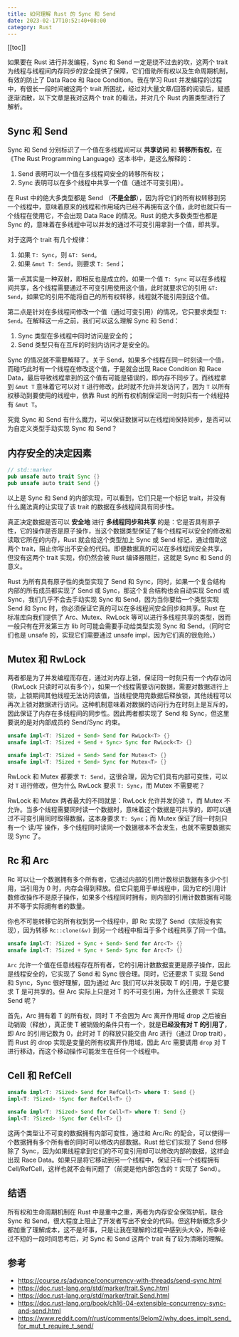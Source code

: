 ```yaml
---
title: 如何理解 Rust 的 Sync 和 Send
date: 2023-02-17T10:52:40+08:00
category: Rust
---
```


[[toc]]

如果要在 Rust 进行并发编程，Sync 和 Send 一定是绕不过去的坎，这两个 trait 为线程与线程间内存同步的安全提供了保障，它们借助所有权以及生命周期机制，有效的防止了 Data Race 和 Race Condition。我在学习 Rust 并发编程的过程中，有很长一段时间被这两个 trait 所困扰，经过对大量文章/回答的阅读后，疑惑逐渐消散，以下文章是我对这两个 trait 的看法，并对几个 Rust 内置类型进行了解析。

## Sync 和 Send

Sync 和 Send 分别标识了一个值在多线程间可以 **共享访问** 和 **转移所有权**，在《The Rust Programming Language》这本书中，是这么解释的：

1. Send 表明可以一个值在多线程间安全的转移所有权；
2. Sync 表明可以在多个线程中共享一个值（通过不可变引用）。

在 Rust 中的绝大多类型都是 Send （**不是全部**），因为将它们的所有权转移到另一个线程中，意味着原来的线程和作用域内已经不再拥有这个值，此时也就只有一个线程在使用它，不会出现 Data Race 的情况。Rust 的绝大多数类型也都是 Sync 的，意味着在多线程中可以并发的通过不可变引用拿到一个值，即共享。

对于这两个 trait 有几个规律：

1. 如果 `T: Sync`，则 `&T: Send`。
2. 如果 `&mut T: Send`，则要求 `T: Send`；

第一点其实是一种双射，即相反也是成立的。如果一个值 `T: Sync` 可以在多线程间共享，各个线程需要通过不可变引用使用这个值，此时就要求它的引用 `&T: Send`，如果它的引用不能将自己的所有权转移，线程就不能引用到这个值。

第二点是针对在多线程间修改一个值（通过可变引用）的情况，它只要求类型 `T: Send`。在解释这一点之前，我们可以这么理解 Sync 和 Send：

1. Sync 类型在多线程中同时访问是安全的；
2. Send 类型只有在互斥的时刻内访问才是安全的。

Sync 的情况就不需要解释了。关于 Send，如果多个线程在同一时刻读一个值，而碰巧此时有一个线程在修改这个值，于是就会出现 Race Condition 和 Race Data，最后导致线程拿到的这个值有可能是错误的，即内存不同步了。而线程拿到 `&mut T` 意味着它可以对 `T` 进行修改，此时就不允许并发访问了，因为 `T` 以所有权移动到要使用的线程中，依靠 Rust 的所有权机制保证同一时刻只有一个线程持有 `&mut T`。

究竟 Sync 和 Send 有什么魔力，可以保证数据可以在线程间保持同步，是否可以为自定义类型手动实现 Sync 和 Send？

## 内存安全的决定因素

```rust
// std::marker
pub unsafe auto trait Sync {}
pub unsafe auto trait Send {}
```

以上是 Sync 和 Send 的内部实现，可以看到，它们只是一个标记 trait，并没有什么魔法真的让实现了该 trait 的数据在多线程间具有同步性。

真正决定数据是否可以 **安全地** 进行 **多线程同步和共享** 的是：它是否具有原子性，它的操作是否是原子操作，当这个数据类型保证了每个线程可以安全的修改和读取它所在的内存，Rust 就会给这个类型加上 Sync 或 Send 标记，通过借助这两个 trait，阻止你写出不安全的代码。即便数据真的可以在多线程间安全共享，但没有这两个 trait 实现，你仍然会被 Rust 编译器阻拦，这就是 Sync 和 Send 的意义。

Rust 为所有具有原子性的类型实现了 Send 和 Sync，同时，如果一个复合结构内部的所有成员都实现了 Send 或 Sync，那这个复合结构也会自动实现 Send 或 Sync，我们几乎不会去手动实现 Sync 和 Send，因为当你要给一个类型实现 Send 和 Sync 时，你必须保证它真的可以在多线程间安全同步和共享。Rust 在标准库向我们提供了 Arc、Mutex、RwLock 等可以进行多线程共享的类型，因而一般只有在开发第三方 lib 时可能会需要手动给类型实现 Sync 和 Send。（同时它们也是 unsafe 的，实现它们需要通过 unsafe impl，因为它们真的很危险。）

## Mutex 和 RwLock

两者都是为了并发编程而存在，通过对内存上锁，保证同一时刻只有一个内存访问（RwLock 只读时可以有多个），如果一个线程需要访问数据，需要对数据进行上锁，上锁期间其他线程无法访问该值，当线程使用完数据后释放锁，其他线程可以再次上锁对数据进行访问。这种机制意味着对数据的访问行为在时刻上是互斥的，因此保证了内存在多线程间的同步性。因此两者都实现了 Send 和 Sync，但这里要说的是对内部成员的 Send/Sync 约束。

```rust
unsafe impl<T: ?Sized + Send> Send for RwLock<T> {}
unsafe impl<T: ?Sized + Send + Sync> Sync for RwLock<T> {}

unsafe impl<T: ?Sized + Send> Send for Mutex<T> {}
unsafe impl<T: ?Sized + Send> Sync for Mutex<T> {}
```

RwLock 和 Mutex 都要求 `T: Send`，这很合理，因为它们具有内部可变性，可以对 `T` 进行修改，但为什么 RwLock 要求 `T: Sync`，而 Mutex 不需要呢？

RwLock 和 Mutex 两者最大的不同就是：RwLock 允许并发的读 `T`，而 Mutex 不允许。当多个线程需要同时读一个数据时，意味着这个数据是可共享的，即可以通过不可变引用同时取得数据，这本身要求 `T: Sync`；而 Mutex 保证了同一时刻只有一个 读/写 操作，多个线程同时读同一个数据根本不会发生，也就不需要数据实现 Sync 了。

## Rc 和 Arc

Rc 可以让一个数据拥有多个所有者，它通过内部的引用计数标识数据有多少个引用，当引用为 0 时，内存会得到释放。但它只能用于单线程中，因为它的引用计数修改操作不是原子操作，如果多个线程同时拥有，则内部的引用计数数据有可能并不等于实际拥有者的数量。

你也不可能转移它的所有权到另一个线程中，即 Rc 实现了 Send（实际没有实现），因为转移 `Rc::clone(&v)` 到另一个线程中相当于多个线程共享了同一个值。

```rust
unsafe impl<T: ?Sized + Sync + Send> Send for Arc<T> {}
unsafe impl<T: ?Sized + Sync + Send> Sync for Arc<T> {}
```

`Arc` 允许一个值在任意线程存在所有者，它的引用计数数据变更是原子操作，因此是线程安全的，它实现了 Send 和 Sync 很合理。同时，它还要求 T 实现 Send 和 Sync，Sync 很好理解，因为通过 Arc 我们可以并发获取 T 的引用，于是它要求 T 是可共享的。但 Arc 实际上只是对 T 的不可变引用，为什么还要求 T 实现 Send 呢？

首先，Arc 拥有着 T 的所有权，同时 T 不会因为 Arc 离开作用域 drop 之后被自动销毁（释放），真正使 T 被销毁的条件只有一个，就是**已经没有对 T 的引用了**，即 Arc 的引用记数为 0，此时对 T 的释放只能交由 Arc 进行（通过 Drop trait），而 Rust 的 drop 实现是变量的所有权离开作用域，因此 Arc 需要调用 `drop` 对 T 进行移动，而这个移动操作可能发生在任何一个线程中。

## Cell 和 RefCell

```rust
unsafe impl<T: ?Sized> Send for RefCell<T> where T: Send {}
impl<T: ?Sized> !Sync for RefCell<T> {}

unsafe impl<T: ?Sized> Send for Cell<T> where T: Send {}
impl<T: ?Sized> !Sync for Cell<T> {}
```

这两个类型让不可变的数据拥有内部可变性，通过和 Arc/Rc 的配合，可以使得一个数据拥有多个所有者的同时可以修改内部数据。Rust 给它们实现了 Send 但移除了 Sync，因为如果线程拿到它们的不可变引用却可以修改内部的数据，这样会出现 Race Data。如果只是将它移动到另一个线程中，保证只有一个线程拥有 Cell/RefCell，这样也就不会有问题了（前提是他内部包含的 `T` 实现了 Send）。

## 结语

所有权和生命周期机制在 Rust 中是重中之重，两者为内存安全保驾护航，联合 Sync 和 Send，很大程度上阻止了开发者写出不安全的代码。但这种新概念多少都加重了理解成本，这不是坏事，只是让我在理解的过程中感到头大😵，所幸经过不短的一段时间思考后，对 Sync 和 Send 这两个 trait 有了较为清晰的理解。

## 参考

- https://course.rs/advance/concurrency-with-threads/send-sync.html
- https://doc.rust-lang.org/std/marker/trait.Sync.html
- https://doc.rust-lang.org/std/marker/trait.Send.html
- https://doc.rust-lang.org/book/ch16-04-extensible-concurrency-sync-and-send.html
- https://www.reddit.com/r/rust/comments/9elom2/why_does_implt_send_for_mut_t_require_t_send/